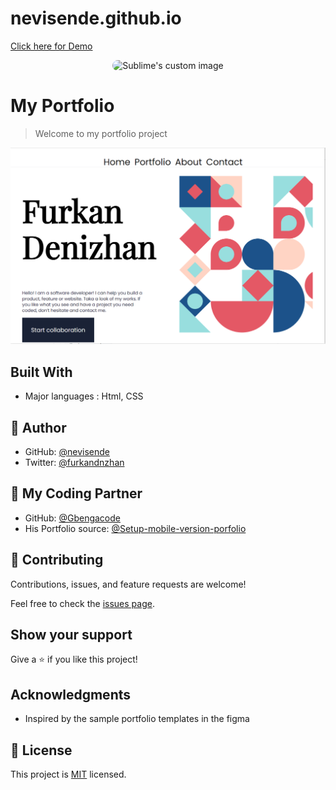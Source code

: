 # nevisende.github.io
[Click here for  Demo](http://hackon.me/)

<p align="center">
  <img src="https://avatars.githubusercontent.com/u/84407337?v=4" style="border-radius:999px;height:100px;width:100px" alt="Sublime's custom image"/>
</p>

# My Portfolio

> Welcome to my portfolio project

![screenshot](./media/Screenshot.png)

## Built With

- Major languages : Html, CSS


## 👤 Author


- GitHub: [@nevisende](https://github.com/nevisende)
- Twitter: [@furkandnzhan](https://twitter.com/furkandnzhan)

## 👤 My Coding Partner

- GitHub: [@Gbengacode](https://github.com/Gbengacode)
- His Portfolio source: [@Setup-mobile-version-porfolio](https://github.com/Gbengacode/Setup-mobile-version-porfolio)



## 🤝 Contributing

Contributions, issues, and feature requests are welcome!

Feel free to check the [issues page](../../issues/).

## Show your support

Give a ⭐️ if you like this project!

## Acknowledgments

- Inspired by the sample portfolio templates in the figma

## 📝 License

This project is [MIT](./MIT.md) licensed.
